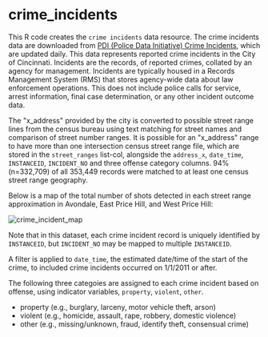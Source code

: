 # crime_incidents

This R code creates the `crime incidents` data resource. The crime incidents data are downloaded from [PDI (Police Data Initiative) Crime Incidents](https://data.cincinnati-oh.gov/safety/PDI-Police-Data-Initiative-Crime-Incidents/k59e-2pvf), which are updated daily. This data represents reported crime incidents in the City of Cincinnati. Incidents are the records, of reported crimes, collated by an agency for management. Incidents are typically housed in a Records Management System (RMS) that stores agency-wide data about law enforcement operations. This does not include police calls for service, arrest information, final case determination, or any other incident outcome data.

The "x_address" provided by the city is converted to possible street range lines from the census bureau using text matching for street names and comparison of street number ranges.  It is possible for an "x_address" range to have more than one intersection census street range file, which are stored in the `street_ranges` list-col, alongside the `address_x`, `date_time`, `INSTANCEID`, `INCIDENT_NO` and three offense category columns. 94% (n=332,709) of all 353,449 records were matched to at least one census street range geography.

Below is a map of the total number of shots detected in each street range approximation in Avondale, East Price Hill, and West Price Hill:

![crime_incident_map](https://user-images.githubusercontent.com/104022087/214564265-d33bdc73-b583-4db3-9cec-f9500456b389.svg)

Note that in this dataset, each crime incident record is uniquely identified by `INSTANCEID`, but `INCIDENT_NO` may be mapped to multiple `INSTANCEID`. 

A filter is applied to `date_time`, the estimated date/time of the start of the crime, to included crime incidents occurred on 1/1/2011 or after.

The following three categoies are assigned to each crime incident based on offense, using indicator variables, `property`, `violent`, `other`.
* property (e.g., burglary, larceny, motor vehicle theft, arson)
* violent (e.g., homicide, assault, rape, robbery, domestic violence)
* other (e.g., missing/unknown, fraud, identify theft, consensual crime)


